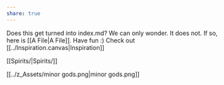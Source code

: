 ```yaml
---
share: true
---
```


Does this get turned into index.md? We can only wonder.
It does not.
If so, here is [[A File|A File]]. Have fun :)
Check out [[../Inspiration.canvas|Inspiration]]

[[Spirits/|Spirits/]]

[[../z_Assets/minor gods.png|minor gods.png]]